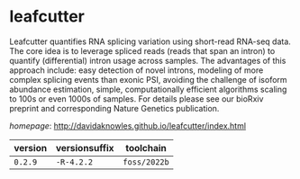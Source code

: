 # leafcutter

Leafcutter quantifies RNA splicing variation using short-read RNA-seq data.   The core idea is to leverage spliced reads (reads that span an intron) to quantify (differential)   intron usage across samples. The advantages of this approach include: easy detection of novel introns,   modeling of more complex splicing events than exonic PSI, avoiding the challenge of isoform abundance   estimation, simple, computationally efficient algorithms scaling to 100s or even 1000s of samples.  For details please see our bioRxiv preprint and corresponding Nature Genetics publication.

*homepage*: <http://davidaknowles.github.io/leafcutter/index.html>

version | versionsuffix | toolchain
--------|---------------|----------
``0.2.9`` | ``-R-4.2.2`` | ``foss/2022b``
